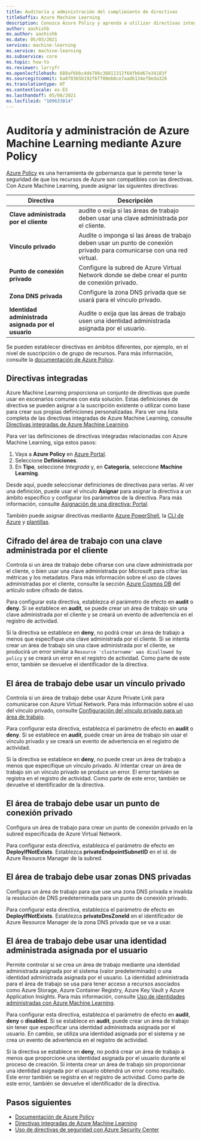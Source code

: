 ```yaml
---
title: Auditoría y administración del cumplimiento de directivas
titleSuffix: Azure Machine Learning
description: Conozca Azure Policy y aprenda a utilizar directivas integradas en Azure Machine Learning para asegurarse de que las áreas de trabajo se ajustan a sus requisitos.
author: aashishb
ms.author: aashishb
ms.date: 05/03/2021
services: machine-learning
ms.service: machine-learning
ms.subservice: core
ms.topic: how-to
ms.reviewer: larryfr
ms.openlocfilehash: 688af6bbc4de786c36011312f64fb6d67e34183f
ms.sourcegitcommit: ba8f0365b192f6f708eb8ce7aadb134ef8eda326
ms.translationtype: HT
ms.contentlocale: es-ES
ms.lasthandoff: 05/08/2021
ms.locfileid: "109633814"
---
```

# <a name="audit-and-manage-azure-machine-learning-using-azure-policy"></a>Auditoría y administración de Azure Machine Learning mediante Azure Policy

[Azure Policy](../governance/policy/index.yml) es una herramienta de gobernanza que le permite tener la seguridad de que los recursos de Azure son compatibles con las directivas. Con Azure Machine Learning, puede asignar las siguientes directivas:

| Directiva | Descripción |
| ----- | ----- |
| **Clave administrada por el cliente** | audite o exija si las áreas de trabajo deben usar una clave administrada por el cliente. |
| **Vínculo privado** | Audite o imponga si las áreas de trabajo deben usar un punto de conexión privado para comunicarse con una red virtual. |
| **Punto de conexión privado** | Configure la subred de Azure Virtual Network donde se debe crear el punto de conexión privado. |
| **Zona DNS privada** | Configure la zona DNS privada que se usará para el vínculo privado. |
| **Identidad administrada asignada por el usuario** | Audite o exija que las áreas de trabajo usen una identidad administrada asignada por el usuario. |

Se pueden establecer directivas en ámbitos diferentes, por ejemplo, en el nivel de suscripción o de grupo de recursos. Para más información, consulte la [documentación de Azure Policy](../governance/policy/overview.md).

## <a name="built-in-policies"></a>Directivas integradas

Azure Machine Learning proporciona un conjunto de directivas que puede usar en escenarios comunes con esta solución. Estas definiciones de directiva se pueden asignar a la suscripción existente o utilizar como base para crear sus propias definiciones personalizadas. Para ver una lista completa de las directivas integradas de Azure Machine Learning, consulte [Directivas integradas de Azure Machine Learning](../governance/policy/samples/built-in-policies.md#machine-learning).

Para ver las definiciones de directivas integradas relacionadas con Azure Machine Learning, siga estos pasos:

1. Vaya a __Azure Policy__ en [Azure Portal](https://portal.azure.com).
1. Seleccione __Definiciones__.
1. En __Tipo__, seleccione _Integrada_ y, en __Categoría__, seleccione __Machine Learning__.

Desde aquí, puede seleccionar definiciones de directivas para verlas. Al ver una definición, puede usar el vínculo __Asignar__ para asignar la directiva a un ámbito específico y configurar los parámetros de la directiva. Para más información, consulte [Asignación de una directiva: Portal](../governance/policy/assign-policy-portal.md).

También puede asignar directivas mediante [Azure PowerShell](../governance/policy/assign-policy-powershell.md), la [CLI de Azure](../governance/policy/assign-policy-azurecli.md) y [plantillas](../governance/policy/assign-policy-template.md).

## <a name="workspace-encryption-with-customer-managed-key"></a>Cifrado del área de trabajo con una clave administrada por el cliente

Controla si un área de trabajo debe cifrarse con una clave administrada por el cliente, o bien usar una clave administrada por Microsoft para cifrar las métricas y los metadatos. Para más información sobre el uso de claves administradas por el cliente, consulte la sección [Azure Cosmos DB](concept-data-encryption.md#azure-cosmos-db) del artículo sobre cifrado de datos.

Para configurar esta directiva, establezca el parámetro de efecto en __audit__ o __deny__. Si se establece en __audit__, se puede crear un área de trabajo sin una clave administrada por el cliente y se creará un evento de advertencia en el registro de actividad.

Si la directiva se establece en __deny__, no podrá crear un área de trabajo a menos que especifique una clave administrada por el cliente. Si se intenta crear un área de trabajo sin una clave administrada por el cliente, se producirá un error similar a `Resource 'clustername' was disallowed by policy` y se creará un error en el registro de actividad. Como parte de este error, también se devuelve el identificador de la directiva.

## <a name="workspace-should-use-private-link"></a>El área de trabajo debe usar un vínculo privado

Controla si un área de trabajo debe usar Azure Private Link para comunicarse con Azure Virtual Network. Para más información sobre el uso del vínculo privado, consulte [Configuración del vínculo privado para un área de trabajo](how-to-configure-private-link.md).

Para configurar esta directiva, establezca el parámetro de efecto en __audit__ o __deny__. Si se establece en __audit__, puede crear un área de trabajo sin usar el vínculo privado y se creará un evento de advertencia en el registro de actividad.

Si la directiva se establece en __deny__, no puede crear un área de trabajo a menos que especifique un vínculo privado. Al intentar crear un área de trabajo sin un vínculo privado se produce un error. El error también se registra en el registro de actividad. Como parte de este error, también se devuelve el identificador de la directiva.

## <a name="workspace-should-use-private-endpoint"></a>El área de trabajo debe usar un punto de conexión privado

Configura un área de trabajo para crear un punto de conexión privado en la subred especificada de Azure Virtual Network.

Para configurar esta directiva, establezca el parámetro de efecto en __DeployIfNotExists__. Establezca __privateEndpointSubnetID__ en el id. de Azure Resource Manager de la subred.
## <a name="workspace-should-use-private-dns-zones"></a>El área de trabajo debe usar zonas DNS privadas

Configura un área de trabajo para que use una zona DNS privada e invalida la resolución de DNS predeterminada para un punto de conexión privado.

Para configurar esta directiva, establezca el parámetro de efecto en __DeployIfNotExists__. Establezca __privateDnsZoneId__ en el identificador de Azure Resource Manager de la zona DNS privada que se va a usar. 

## <a name="workspace-should-use-user-assigned-managed-identity"></a>El área de trabajo debe usar una identidad administrada asignada por el usuario

Permite controlar si se crea un área de trabajo mediante una identidad administrada asignada por el sistema (valor predeterminado) o una identidad administrada asignada por el usuario. La identidad administrada para el área de trabajo se usa para tener acceso a recursos asociados como Azure Storage, Azure Container Registry, Azure Key Vault y Azure Application Insights. Para más información, consulte [Uso de identidades administradas con Azure Machine Learning](how-to-use-managed-identities.md).

Para configurar esta directiva, establezca el parámetro de efecto en __audit__, __deny__ o __disabled__. Si se establece en __audit__, puede crear un área de trabajo sin tener que especificar una identidad administrada asignada por el usuario. En cambio, se utiliza una identidad asignada por el sistema y se crea un evento de advertencia en el registro de actividad.

Si la directiva se establece en __deny__, no podrá crear un área de trabajo a menos que proporcione una identidad asignada por el usuario durante el proceso de creación. Si intenta crear un área de trabajo sin proporcionar una identidad asignada por el usuario obtendrá un error como resultado. Este error también se registra en el registro de actividad. Como parte de este error, también se devuelve el identificador de la directiva.

## <a name="next-steps"></a>Pasos siguientes

* [Documentación de Azure Policy](../governance/policy/overview.md)
* [Directivas integradas de Azure Machine Learning](policy-reference.md)
* [Uso de directivas de seguridad con Azure Security Center](../security-center/tutorial-security-policy.md)